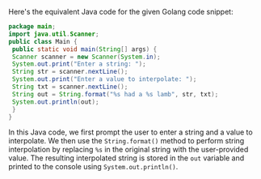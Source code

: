 Here's the equivalent Java code for the given Golang code snippet:
```java
package main;
import java.util.Scanner;
public class Main {
 public static void main(String[] args) {
 Scanner scanner = new Scanner(System.in);
 System.out.print("Enter a string: ");
 String str = scanner.nextLine();
 System.out.print("Enter a value to interpolate: ");
 String txt = scanner.nextLine();
 String out = String.format("%s had a %s lamb", str, txt);
 System.out.println(out);
 }
}
```
In this Java code, we first prompt the user to enter a string and a value to interpolate. We then use the `String.format()` method to perform string interpolation by replacing `%s` in the original string with the user-provided value. The resulting interpolated string is stored in the `out` variable and printed to the console using `System.out.println()`.

